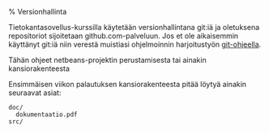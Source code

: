 % Versionhallinta

Tietokantasovellus-kurssilla käytetään versionhallintana git:iä ja
oletuksena repositoriot sijoitetaan github.com-palveluun. Jos et ole 
aikaisemmin käyttänyt git:iä niin verestä muistiasi
ohjelmoinnin harjoitustyön [git-ohjeella](https://github.com/tahuomo/Javalabra-2013/wiki/Git-ohje).



Tähän ohjeet netbeans-projektin perustamisesta tai ainakin kansiorakenteesta 

Ensimmäisen viikon palautuksen kansiorakenteesta pitää löytyä ainakin 
seuraavat asiat:
~~~~
doc/
  dokumentaatio.pdf
src/
~~~~
